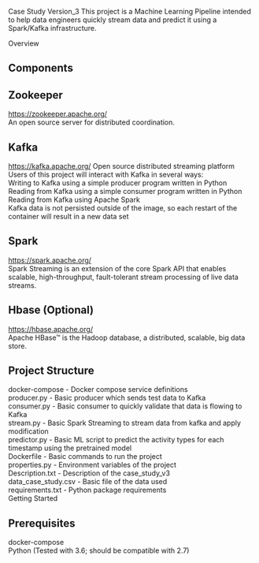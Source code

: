 Case Study Version_3
This project is a Machine Learning Pipeline intended to help data engineers quickly stream data and predict it using a Spark/Kafka infrastructure.

Overview
## Components
## Zookeeper
https://zookeeper.apache.org/  
An open source server for distributed coordination.  
## Kafka
https://kafka.apache.org/
Open source distributed streaming platform  
Users of this project will interact with Kafka in several ways:  
Writing to Kafka using a simple producer program written in Python  
Reading from Kafka using a simple consumer program written in Python  
Reading from Kafka using Apache Spark  
Kafka data is not persisted outside of the image, so each restart of the container will result in a new data set  
## Spark
https://spark.apache.org/  
Spark Streaming is an extension of the core Spark API that enables scalable, high-throughput, fault-tolerant stream processing of live data streams.  
## Hbase (Optional)
https://hbase.apache.org/  
Apache HBase™ is the Hadoop database, a distributed, scalable, big data store.  
## Project Structure
docker-compose - Docker compose service definitions  
producer.py - Basic producer which sends test data to Kafka  
consumer.py - Basic consumer to quickly validate that data is flowing to Kafka  
stream.py - Basic Spark Streaming to stream data from kafka and apply modification  
predictor.py - Basic ML script to predict the activity types for each timestamp using the pretrained model  
Dockerfile - Basic commands to run the project  
properties.py - Environment variables of the project  
Description.txt - Description of the case_study_v3  
data_case_study.csv - Basic file of the data used  
requirements.txt - Python package requirements  
Getting Started  
## Prerequisites
docker-compose  
Python (Tested with 3.6; should be compatible with 2.7)  
